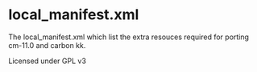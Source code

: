 local_manifest.xml
==================

The local_manifest.xml which list the extra resouces required for porting cm-11.0 and carbon kk.

Licensed under GPL v3


